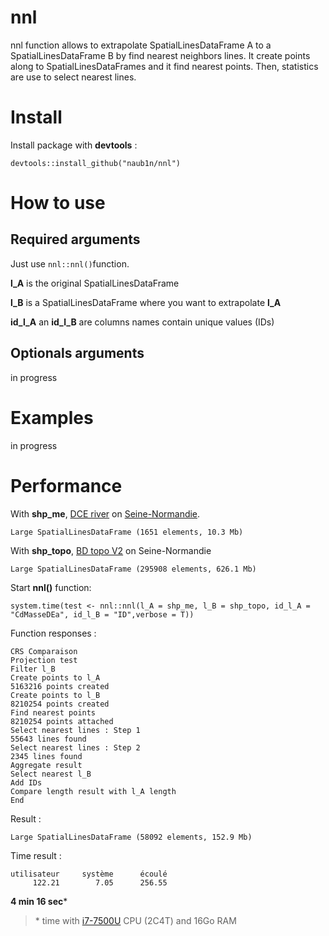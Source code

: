 # nnl

nnl function allows to extrapolate SpatialLinesDataFrame A to a SpatialLinesDataFrame B by find nearest neighbors lines. It create points along to SpatialLinesDataFrames and it find nearest points. Then, statistics are use to select nearest lines.

# Install

Install package with **devtools** :

    devtools::install_github("naub1n/nnl")

# How to use

## Required arguments
Just use `nnl::nnl()`function.

**l_A** is the original SpatialLinesDataFrame

**l_B** is a SpatialLinesDataFrame where you want to extrapolate **l_A**

**id_l_A** an **id_l_B** are columns names contain unique values (IDs)

## Optionals arguments
in progress

# Examples
in progress

# Performance
With **shp_me**, [DCE river](http://www.sandre.eaufrance.fr/atlas/srv/fre/catalog.search#/metadata/3c126d49-0f17-457b-ae74-918808371268) on [Seine-Normandie](https://fr.wikipedia.org/wiki/Bassin_Seine-Normandie).

    Large SpatialLinesDataFrame (1651 elements, 10.3 Mb)

With **shp_topo**, [BD topo V2](http://professionnels.ign.fr/bdtopo-hydrographie) on Seine-Normandie

    Large SpatialLinesDataFrame (295908 elements, 626.1 Mb)

Start **nnl()** function:

    system.time(test <- nnl::nnl(l_A = shp_me, l_B = shp_topo, id_l_A = "CdMasseDEa", id_l_B = "ID",verbose = T))
Function responses :

    CRS Comparaison
    Projection test
    Filter l_B
    Create points to l_A
    5163216 points created
    Create points to l_B
    8210254 points created
    Find nearest points
    8210254 points attached
    Select nearest lines : Step 1
    55643 lines found
    Select nearest lines : Step 2
    2345 lines found
    Aggregate result
    Select nearest l_B
    Add IDs
    Compare length result with l_A length
    End

Result :

    Large SpatialLinesDataFrame (58092 elements, 152.9 Mb)


Time result :

    utilisateur     système      écoulé 
         122.21        7.05      256.55 
**4 min 16 sec***

> \* time with [i7-7500U](https://ark.intel.com/content/www/fr/fr/ark/products/95451/intel-core-i7-7500u-processor-4m-cache-up-to-3-50-ghz.html) CPU (2C4T) and 16Go RAM


